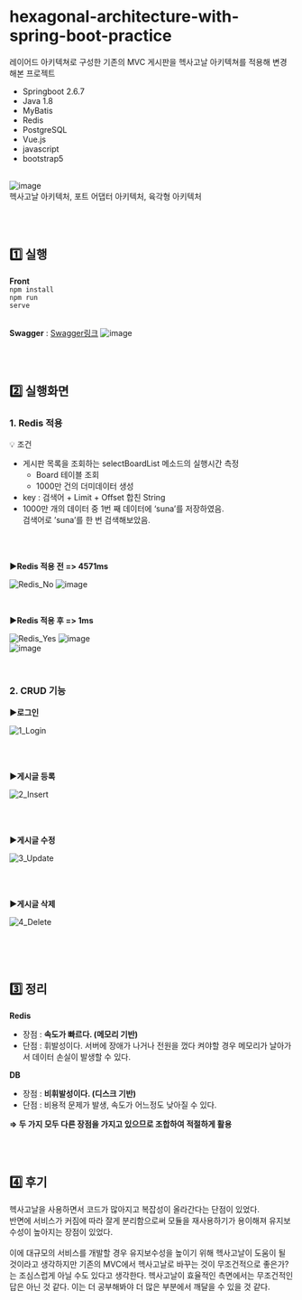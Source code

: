 # hexagonal-architecture-with-spring-boot-practice
레이어드 아키텍쳐로 구성한 기존의 MVC 게시판을 헥사고날 아키텍쳐를 적용해 변경해본 프로젝트
- Springboot 2.6.7
- Java 1.8
- MyBatis
- Redis
- PostgreSQL
- Vue.js
- javascript
- bootstrap5<br><br>

![image](https://github.com/acrnm148/hexagonal-architecture-with-spring-boot-practice/assets/67724306/9c9af569-8cc5-407a-9d4e-33396765b69e)<br>
헥사고날 아키텍처, 포트 어댑터 아키텍처, 육각형 아키텍처

<br><br>

## 1️⃣ 실행
<strong>Front</strong><br>
<code>npm install</code><br>
<code>npm run serve</code>
<br><br>

<strong>Swagger</strong> : [Swagger링크](http://localhost:8080/swagger-ui/index.html)
![image](https://github.com/acrnm148/hexagonal-architecture-with-spring-boot-practice/assets/67724306/51e6d8ed-1f9c-4554-8d81-e584688ae8ec)

<br><br>


## 2️⃣ 실행화면


### 1. Redis 적용

💡 조건<br>
- 게시판 목록을 조회하는 selectBoardList 메소드의 실행시간 측정<br>
    - Board 테이블 조회<br>
    - 1000만 건의 더미데이터 생성<br>
- key : 검색어 + Limit + Offset 합친 String<br>
- 1000만 개의 데이터 중 1번 째 데이터에 ‘suna’를 저장하였음.<br>
검색어로 ’suna’를 한 번 검색해보았음.<br>

<br><br>

<strong>▶Redis 적용 전 => 4571ms</strong>

![Redis_No](https://github.com/acrnm148/hexagonal-architecture-with-spring-boot-practice/assets/67724306/47d8b98f-7847-4817-aa81-53a1b6704cb0)
![image](https://github.com/acrnm148/hexagonal-architecture-with-spring-boot-practice/assets/67724306/c9198f43-0a8a-4c62-b76a-f770f4cdebdb)

<br>

<strong>▶Redis 적용 후 => 1ms</strong>

![Redis_Yes](https://github.com/acrnm148/hexagonal-architecture-with-spring-boot-practice/assets/67724306/b19d4c53-73ea-487b-aece-e83f6fd81d9f)
![image](https://github.com/acrnm148/hexagonal-architecture-with-spring-boot-practice/assets/67724306/4ba55748-41cc-4443-a404-ece69415b214)
<br>
![image](https://github.com/acrnm148/hexagonal-architecture-with-spring-boot-practice/assets/67724306/2fd463dc-0056-4b49-8d7f-99c5329d0415)

<br>

### 2. CRUD 기능

<strong>▶로그인</strong><br>

![1_Login](https://github.com/acrnm148/hexagonal-architecture-with-spring-boot-practice/assets/67724306/cb71c528-0327-40cf-b11f-bd502809cff2)

<br><br>

<strong>▶게시글 등록</strong><br>

![2_Insert](https://github.com/acrnm148/hexagonal-architecture-with-spring-boot-practice/assets/67724306/bd6cf7c9-591e-41e2-b79e-78d49d57fe9b)

<br><br>

<strong>▶게시글 수정</strong><br>

![3_Update](https://github.com/acrnm148/hexagonal-architecture-with-spring-boot-practice/assets/67724306/dc264922-8c13-429d-9943-234e4d22a7bb)

<br><br>

<strong>▶게시글 삭제</strong><br>

![4_Delete](https://github.com/acrnm148/hexagonal-architecture-with-spring-boot-practice/assets/67724306/27d74d2e-0d28-4c3a-b90f-07178556e222)


<br><br><br>

## 3️⃣ 정리

**Redis** <br>
- 장점 : **속도가 빠르다. (메모리 기반)**<br>
- 단점 : 휘발성이다. 서버에 장애가 나거나 전원을 껐다 켜야할 경우 메모리가 날아가서 데이터 손실이 발생할 수 있다.<br>

**DB**<br>
- 장점 : **비휘발성이다. (디스크 기반)**<br>
- 단점 : 비용적 문제가 발생, 속도가 어느정도 낮아질 수 있다.<br>

**⇒ 두 가지 모두 다른 장점을 가지고 있으므로 조합하여 적절하게 활용**<br>

<br><br>

## 4️⃣ 후기

헥사고날을 사용하면서 코드가 많아지고 복잡성이 올라간다는 단점이 있었다.<br>
반면에 서비스가 커짐에 따라 잘게 분리함으로써 모듈을 재사용하기가 용이해져 유지보수성이 높아지는 장점이 있었다.<br>
<br>
이에 대규모의 서비스를 개발할 경우 유지보수성을 높이기 위해 헥사고날이 도움이 될 것이라고 생각하지만 기존의 MVC에서 헥사고날로 바꾸는 것이 무조건적으로 좋은가? 는 조심스럽게 아닐 수도 있다고 생각한다. 헥사고날이 효율적인 측면에서는 무조건적인 답은 아닌 것 같다. 이는 더 공부해봐야 더 많은 부분에서 깨달을 수 있을 것 같다.

